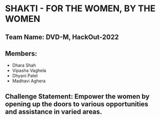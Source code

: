 # SHAKTI - FOR THE WOMEN, BY THE WOMEN
## Team Name: DVD-M, HackOut-2022

## Members: 
- Dhara Shah
- Vipasha Vaghela 
- Dhyani Patel
- Madhavi Aghera

## Challenge Statement: Empower the women by opening up the doors to various opportunities and assistance in varied areas.
